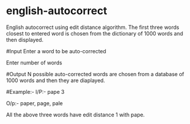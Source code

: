 # english-autocorrect

English autocorrect using edit distance algorithm. The first three words closest to entered word is chosen from the dictionary of 1000 words and then displayed.

#Input
Enter a word to be auto-corrected

Enter number of words

#Output
N possible auto-corrected words are chosen from a database of 1000 words and then they are diaplayed.

#Example:-
I/P:- pape 3

O/p:- paper, page, pale

All the above three words have edit distance 1 with pape.
